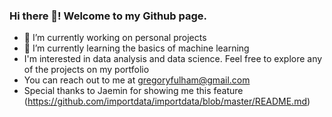 ### Hi there 👋! Welcome to my Github page. 
<!--
**gfulham/gfulham** is a ✨ _special_ ✨ repository because its `README.md` (this file) appears on your GitHub profile.




-->
- 🔭 I’m currently working on personal projects
- 🌱 I’m currently learning the basics of machine learning
- I'm interested in data analysis and data science. Feel free to explore any of the projects on my portfolio
- You can reach out to me at gregoryfulham@gmail.com
- Special thanks to Jaemin for showing me this feature (https://github.com/importdata/importdata/blob/master/README.md)
